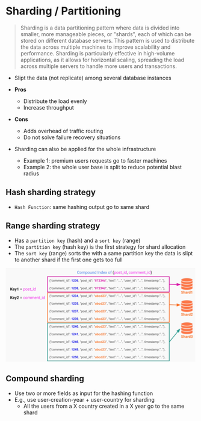 # Sharding / Partitioning

> Sharding is a data partitioning pattern where data is divided into smaller, more manageable pieces, or "shards", each of which can be stored on different database servers. This pattern is used to distribute the data across multiple machines to improve scalability and performance. Sharding is particularly effective in high-volume applications, as it allows for horizontal scaling, spreading the load across multiple servers to handle more users and transactions.

- Slipt the data (not replicate) among several database instances

- **Pros**
  - Distribute the load evenly
  - Increase throughput
- **Cons**
  - Adds overhead of traffic routing
  - Do not solve failure recovery situations

- Sharding can also be applied for the whole infrastructure
  - Example 1: premium users requests go to faster machines
  - Example 2: the whole user base is split to reduce potential blast radius

## Hash sharding strategy

- `Hash Function`: same hashing output go to same shard

## Range sharding strategy

- Has a `partition key` (hash) and a `sort key` (range)
- The `partition key` (hash key) is the first strategy for shard allocation
- The `sort key` (range) sorts the with a same partition key the data is slipt to another shard if the first one gets too full

![Range Key](.images/range-key.png)

## Compound sharding

- Use two or more fields as input for the hashing function
- E.g., use user-creation-year + user-country for sharding
  - All the users from a X country created in a X year go to the same shard
